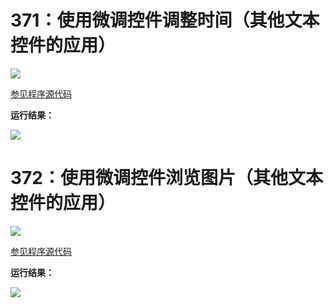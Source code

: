 # 371：使用微调控件调整时间（其他文本控件的应用）

<img src="http://image.renkaigis.com/keepcoding/2018031301.png">

<a href="https://github.com/renkaigis/KeepCoding/tree/master/2018/03/13" target="_blank">参见程序源代码</a>

**运行结果：**

<img src="http://image.renkaigis.com/keepcoding/2018031302.png">

# 372：使用微调控件浏览图片（其他文本控件的应用）

<img src="http://image.renkaigis.com/keepcoding/2018031303.png">

<a href="https://github.com/renkaigis/KeepCoding/tree/master/2018/03/13" target="_blank">参见程序源代码</a>

**运行结果：**

<img src="http://image.renkaigis.com/keepcoding/2018031304.png">

